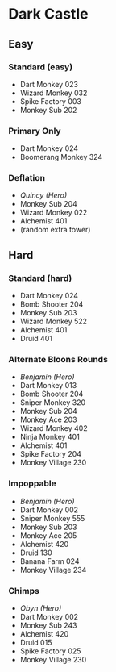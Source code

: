 # Dark Castle
## Easy
### Standard (easy)
- Dart Monkey 023
- Wizard Monkey 032
- Spike Factory 003
- Monkey Sub 202

### Primary Only
- Dart Monkey 024
- Boomerang Monkey 324

### Deflation
- _Quincy (Hero)_
- Monkey Sub 204
- Wizard Monkey 022
- Alchemist 401
- (random extra tower)

## Hard
### Standard (hard)
- Dart Monkey 024
- Bomb Shooter 204
- Monkey Sub 203
- Wizard Monkey 522
- Alchemist 401
- Druid 401

### Alternate Bloons Rounds
- _Benjamin (Hero)_
- Dart Monkey 013
- Bomb Shooter 204
- Sniper Monkey 320
- Monkey Sub 204
- Monkey Ace 203
- Wizard Monkey 402
- Ninja Monkey 401
- Alchemist 401
- Spike Factory 204
- Monkey Village 230

### Impoppable
- _Benjamin (Hero)_
- Dart Monkey 002
- Sniper Monkey 555
- Monkey Sub 203
- Monkey Ace 205
- Alchemist 420
- Druid 130
- Banana Farm 024
- Monkey Village 234

### Chimps
- _Obyn (Hero)_
- Dart Monkey 002
- Monkey Sub 243
- Alchemist 420
- Druid 015
- Spike Factory 025
- Monkey Village 230
